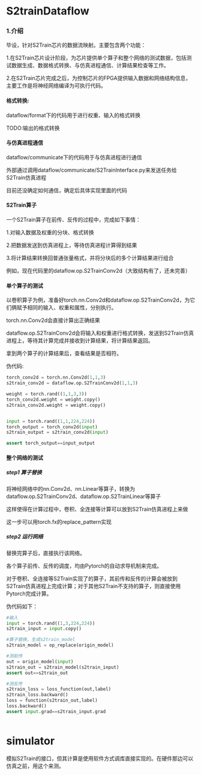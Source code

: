 # S2trainDataflow

### 1.介绍

毕设，针对S2Train芯片的数据流映射。主要包含两个功能：

1.在S2Train芯片设计阶段，为芯片提供单个算子和整个网络的测试数据，包括测试数据生成、数据格式转换、与仿真进程通信、计算结果检查等工作。

2.在S2Train芯片完成之后，为控制芯片的FPGA提供输入数据和网络结构信息，主要工作是将神经网络编译为可执行代码。



#### 格式转换:

dataflow/format下的代码用于进行权重、输入的格式转换

TODO:输出的格式转换

#### 与仿真进程通信

dataflow/communicate下的代码用于与仿真进程进行通信

外部通过调用dataflow/communicate/S2TrainInterface.py来发送任务给S2Train仿真进程

目前还没确定如何通信，确定后具体实现里面的代码



#### S2Train算子

一个S2Train算子在前传、反传的过程中，完成如下事情：

1.对输入数据及权重的分块、格式转换

2.把数据发送到仿真进程上，等待仿真进程计算得到结果

3.将计算结果转换回普通张量格式，并将分块后的多个计算结果进行组合

例如，现在代码里的dataflow.op.S2TrainConv2d（大致结构有了，还未完善）

#### 单个算子的测试

以卷积算子为例，准备好torch.nn.Conv2d和dataflow.op.S2TrainConv2d，为它们俩赋予相同的输入、权重和属性，分别执行。

torch.nn.Conv2d会直接计算出正确结果

dataflow.op.S2TrainConv2d会将输入和权重进行格式转换，发送到S2Train仿真进程上，等待其计算完成并接收到计算结果，将计算结果返回。

拿到两个算子的计算结果后，查看结果是否相符。

伪代码:

```python
torch_conv2d = torch.nn.Conv2d(1,1,3)
s2train_conv2d = dataflow.op.S2TrainConv2d(1,1,3)

weight = torch.rand((1,1,3,3))
torch_conv2d.weight = weight.copy()
s2train_conv2d.weight = weight.copy()


input = torch.rand((1,1,224,224))
torch_output = torch_conv2d(input)
s2train_output = s2train_conv2d(input)

assert torch_output==input_output
```

#### 整个网络的测试

##### step1 算子替换

将神经网络中的nn.Conv2d、nn.Linear等算子，转换为dataflow.op.S2TrainConv2d、dataflow.op.S2TrainLinear等算子

这样使得在计算过程中，卷积、全连接等计算可以放到S2Train仿真进程上来做

这一步可以用torch.fx的replace_pattern实现

##### step2 运行网络

替换完算子后，直接执行该网络。

各个算子前传、反传的调度，均由Pytorch的自动求导机制来完成。

对于卷积、全连接等S2Train实现了的算子，其前传和反传的计算会被放到S2Train仿真进程上完成计算；对于其他S2Train不支持的算子，则直接使用Pytorch完成计算。

伪代码如下：

```python
#输入
input = torch.rand((1,3,224,224))
s2train_input = input.copy()

#算子替换，生成s2train_model
s2train_model = op_replace(origin_model)

#测前传
out = origin_model(input)
s2train_out = s2train_model(s2train_input)
assert out==s2train_out

#测反传
s2train_loss = loss_function(out,label)
s2train_loss.backward()
loss = function(s2train_out,label)
loss.backward()
assert input.grad==s2train_input.grad



```

# simulator

模拟S2Train的接口，但其计算是使用软件方式调库直接实现的。在硬件那边可以仿真之前，用这个来测。

## 

